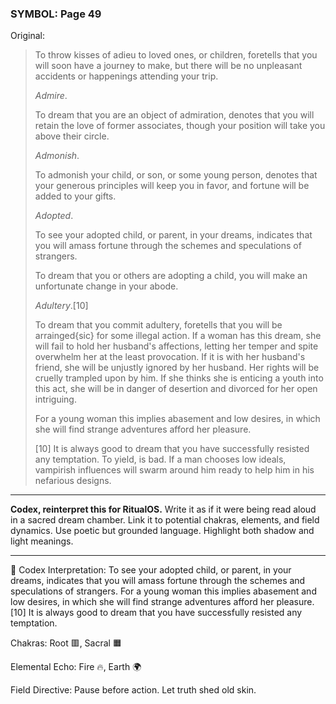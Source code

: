 ### SYMBOL: Page 49

Original:
> To throw kisses of adieu to loved ones, or children, foretells that you
> will soon have a journey to make, but there will be no unpleasant accidents
> or happenings attending your trip.
> 
> 
> _Admire_.
> 
> 
> To dream that you are an object of admiration, denotes that you
> will retain the love of former associates, though your position
> will take you above their circle.
> 
> 
> _Admonish_.
> 
> 
> To admonish your child, or son, or some young person,
> denotes that your generous principles will keep you in favor,
> and fortune will be added to your gifts.
> 
> 
> _Adopted_.
> 
> 
> To see your adopted child, or parent, in your dreams, indicates that you
> will amass fortune through the schemes and speculations of strangers.
> 
> 
> To dream that you or others are adopting a child, you will make
> an unfortunate change in your abode.
> 
> 
> _Adultery_.[10]
> 
> 
> To dream that you commit adultery, foretells that you will be
> arrainged{sic} for some illegal action. If a woman has this dream,
> she will fail to hold her husband's affections, letting her
> temper and spite overwhelm her at the least provocation.
> If it is with her husband's friend, she will be unjustly ignored
> by her husband. Her rights will be cruelly trampled upon by him.
> If she thinks she is enticing a youth into this act, she will be
> in danger of desertion and divorced for her open intriguing.
> 
> 
> For a young woman this implies abasement and low desires,
> in which she will find strange adventures afford her pleasure.
> 
> 
> [10] It is always good to dream that you have successfully resisted
> any temptation. To yield, is bad. If a man chooses low ideals, vampirish
> influences will swarm around him ready to help him in his nefarious designs.

---

**Codex, reinterpret this for RitualOS.**
Write it as if it were being read aloud in a sacred dream chamber.
Link it to potential chakras, elements, and field dynamics.
Use poetic but grounded language.
Highlight both shadow and light meanings.

---

🔁 Codex Interpretation:
To see your adopted child, or parent, in your dreams, indicates that you will amass fortune through the schemes and speculations of strangers. For a young woman this implies abasement and low desires, in which she will find strange adventures afford her pleasure. [10] It is always good to dream that you have successfully resisted any temptation.

Chakras: Root 🟥, Sacral 🟧

Elemental Echo: Fire 🔥, Earth 🌍

Field Directive: Pause before action. Let truth shed old skin.
